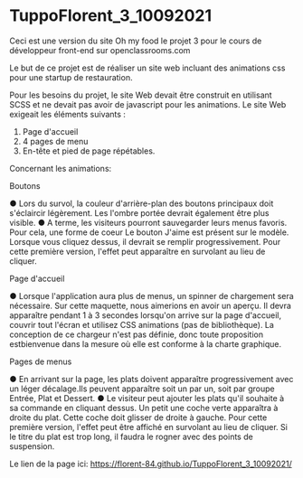 # TuppoFlorent_3_10092021
Ceci est une version du site Oh my food le projet 3 pour le cours de développeur front-end sur openclassrooms.com

Le but de ce projet est de réaliser un site web incluant des animations css pour une startup de restauration.

Pour les besoins du projet, le site Web devait être construit en utilisant SCSS et ne devait pas avoir de javascript pour les animations.
Le site Web exigeait les éléments suivants :

1. Page d'accueil
2. 4 pages de menu
3. En-tête et pied de page répétables.

Concernant les animations:

Boutons

● Lors du survol, la couleur d'arrière-plan des boutons principaux doit s'éclaircir légèrement. Les
l'ombre portée devrait également être plus visible.
● A terme, les visiteurs pourront sauvegarder leurs menus favoris. Pour cela, une forme de coeur
Le bouton J'aime est présent sur le modèle. Lorsque vous cliquez dessus, il devrait se remplir progressivement.
Pour cette première version, l'effet peut apparaître en survolant au lieu de cliquer.

Page d'accueil

● Lorsque l'application aura plus de menus, un spinner de chargement sera nécessaire.
Sur cette maquette, nous aimerions en avoir un aperçu.
Il devra apparaître pendant 1 à 3 secondes lorsqu'on arrive sur la page d'accueil, couvrir tout l'écran et utilisez CSS
animations (pas de bibliothèque). La conception de ce chargeur n'est pas définie, donc toute proposition estbienvenue dans la mesure où elle est conforme à la charte graphique.

Pages de menus

● En arrivant sur la page, les plats doivent apparaître progressivement avec un léger décalage.Ils peuvent apparaître soit un par un, soit par groupe Entrée, Plat et Dessert.
● Le visiteur peut ajouter les plats qu'il souhaite à sa commande en cliquant dessus. Un petit une coche verte apparaîtra à droite du plat.
Cette coche doit glisser de droite à gauche.
Pour cette première version, l'effet peut être affiché en survolant au lieu de cliquer. Si le titre du plat est trop long, il faudra le rogner avec des points de suspension.

Le lien de la page ici:
https://florent-84.github.io/TuppoFlorent_3_10092021/
